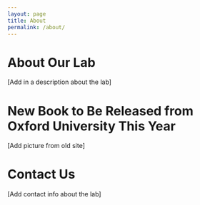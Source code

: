```yaml
---
layout: page
title: About
permalink: /about/
---
```

# About Our Lab

[Add in a description about the lab]

# New Book to Be Released from Oxford University This Year

[Add picture from old site]

# Contact Us

[Add contact info about the lab]

